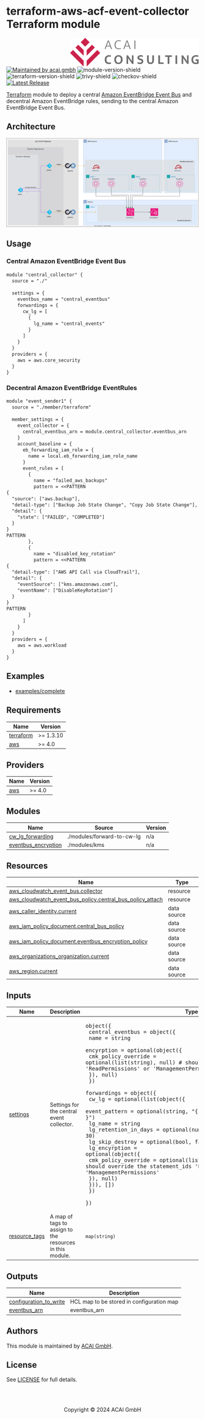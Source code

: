 # terraform-aws-acf-event-collector Terraform module

<!-- LOGO -->
<a href="https://acai.gmbh">    
  <img src="https://github.com/acai-consulting/acai.public/raw/main/logo/logo_github_readme.png" alt="acai logo" title="ACAI" align="right" height="75" />
</a>

<!-- SHIELDS -->
[![Maintained by acai.gmbh][acai-shield]][acai-url]
![module-version-shield]
![terraform-version-shield]
![trivy-shield]
![checkov-shield]
[![Latest Release][release-shield]][release-url]

<!-- DESCRIPTION -->
[Terraform][terraform-url] module to deploy a central [Amazon EventBridge Event Bus](https://docs.aws.amazon.com/de_de/eventbridge/latest/userguide/eb-event-bus.html) and decentral Amazon EventBridge rules, sending to the central Amazon EventBridge Event Bus.

<!-- ARCHITECTURE -->
## Architecture
![architecture][architecture-url]

<!-- USAGE -->
## Usage

### Central Amazon EventBridge Event Bus

```hcl
module "central_collector" {
  source = "./"

  settings = {
    eventbus_name = "central_eventbus"
    forwardings = {
      cw_lg = [
        {
          lg_name = "central_events"
        }
      ]
    }
  }
  providers = {
    aws = aws.core_security
  }
}
```

### Decentral Amazon EventBridge EventRules

```hcl
module "event_sender1" {
  source = "./member/terraform"

  member_settings = {
    event_collector = {
      central_eventbus_arn = module.central_collector.eventbus_arn
    }
    account_baseline = {
      eb_forwarding_iam_role = {
        name = local.eb_forwarding_iam_role_name
      }
      event_rules = [
        {
          name = "failed_aws_backups"
          pattern = <<PATTERN
{
  "source": ["aws.backup"],
  "detail-type": ["Backup Job State Change", "Copy Job State Change"],
  "detail": {
    "state": ["FAILED", "COMPLETED"]
  }
}
PATTERN
        },
        {
          name = "disabled_key_rotation"
          pattern = <<PATTERN
{
  "detail-type": ["AWS API Call via CloudTrail"],
  "detail": {
    "eventSource": ["kms.amazonaws.com"],
    "eventName": ["DisableKeyRotation"]
  }
}
PATTERN
        }
      ]
    }
  }
  providers = {
    aws = aws.workload
  }
}
```
<!-- EXAMPLES -->
## Examples

* [examples/complete][example-complete-url]

<!-- BEGIN_TF_DOCS -->
## Requirements

| Name | Version |
|------|---------|
| <a name="requirement_terraform"></a> [terraform](#requirement\_terraform) | >= 1.3.10 |
| <a name="requirement_aws"></a> [aws](#requirement\_aws) | >= 4.0 |

## Providers

| Name | Version |
|------|---------|
| <a name="provider_aws"></a> [aws](#provider\_aws) | >= 4.0 |

## Modules

| Name | Source | Version |
|------|--------|---------|
| <a name="module_cw_lg_forwarding"></a> [cw\_lg\_forwarding](#module\_cw\_lg\_forwarding) | ./modules/forward-to-cw-lg | n/a |
| <a name="module_eventbus_encryption"></a> [eventbus\_encryption](#module\_eventbus\_encryption) | ./modules/kms | n/a |

## Resources

| Name | Type |
|------|------|
| [aws_cloudwatch_event_bus.collector](https://registry.terraform.io/providers/hashicorp/aws/latest/docs/resources/cloudwatch_event_bus) | resource |
| [aws_cloudwatch_event_bus_policy.central_bus_policy_attach](https://registry.terraform.io/providers/hashicorp/aws/latest/docs/resources/cloudwatch_event_bus_policy) | resource |
| [aws_caller_identity.current](https://registry.terraform.io/providers/hashicorp/aws/latest/docs/data-sources/caller_identity) | data source |
| [aws_iam_policy_document.central_bus_policy](https://registry.terraform.io/providers/hashicorp/aws/latest/docs/data-sources/iam_policy_document) | data source |
| [aws_iam_policy_document.eventbus_encryption_policy](https://registry.terraform.io/providers/hashicorp/aws/latest/docs/data-sources/iam_policy_document) | data source |
| [aws_organizations_organization.current](https://registry.terraform.io/providers/hashicorp/aws/latest/docs/data-sources/organizations_organization) | data source |
| [aws_region.current](https://registry.terraform.io/providers/hashicorp/aws/latest/docs/data-sources/region) | data source |

## Inputs

| Name | Description | Type | Default | Required |
|------|-------------|------|---------|:--------:|
| <a name="input_settings"></a> [settings](#input\_settings) | Settings for the central event collector. | <pre>object({<br>    central_eventbus = object({<br>      name = string<br>      encyrption = optional(object({<br>        cmk_policy_override = optional(list(string), null) # should override the statement_ids 'ReadPermissions' or 'ManagementPermissions'<br>      }), null)<br>    })<br>    forwardings = object({<br>      cw_lg = optional(list(object({<br>        event_pattern        = optional(string, "{ \"source\": [ { \"prefix\": \"\" } ] }")<br>        lg_name              = string<br>        lg_retention_in_days = optional(number, 30)<br>        lg_skip_destroy      = optional(bool, false)<br>        lg_encyrption = optional(object({<br>          cmk_policy_override = optional(list(string), []) # should override the statement_ids 'ReadPermissions' or 'ManagementPermissions'<br>        }), null)<br>      })), [])<br>    })<br>  })</pre> | n/a | yes |
| <a name="input_resource_tags"></a> [resource\_tags](#input\_resource\_tags) | A map of tags to assign to the resources in this module. | `map(string)` | `{}` | no |

## Outputs

| Name | Description |
|------|-------------|
| <a name="output_configuration_to_write"></a> [configuration\_to\_write](#output\_configuration\_to\_write) | HCL map to be stored in configuration map |
| <a name="output_eventbus_arn"></a> [eventbus\_arn](#output\_eventbus\_arn) | eventbus\_arn |
<!-- END_TF_DOCS -->

<!-- AUTHORS -->
## Authors

This module is maintained by [ACAI GmbH][acai-url].

<!-- LICENSE -->
## License

See [LICENSE][license-url] for full details.

<!-- COPYRIGHT -->
<br />
<br />
<p align="center">Copyright &copy; 2024 ACAI GmbH</p>


<!-- MARKDOWN LINKS & IMAGES -->
[acai-shield]: https://img.shields.io/badge/maintained_by-acai.gmbh-CB224B?style=flat
[acai-url]: https://acai.gmbh
[module-version-shield]: https://img.shields.io/badge/module_version-1.0.2-CB224B?style=flat
[terraform-version-shield]: https://img.shields.io/badge/tf-%3E%3D1.3.10-blue.svg?style=flat&color=blueviolet
[trivy-shield]: https://img.shields.io/badge/trivy-passed-green
[checkov-shield]: https://img.shields.io/badge/checkov-passed-green
[release-shield]: https://img.shields.io/github/v/release/acai-consulting/terraform-aws-acf-event-collector?style=flat&color=success
[release-url]: https://github.com/acai-consulting/terraform-aws-acf-event-collector/releases
[license-url]: https://github.com/acai-consulting/terraform-aws-acf-event-collector?tab=License-1-ov-file
[example-complete-url]: https://github.com/acai-consulting/terraform-aws-acf-event-collector/examples/complete
[terraform-url]: https://www.terraform.io
[architecture-url]: ./docs/terraform-aws-acf-event-collector.svg
